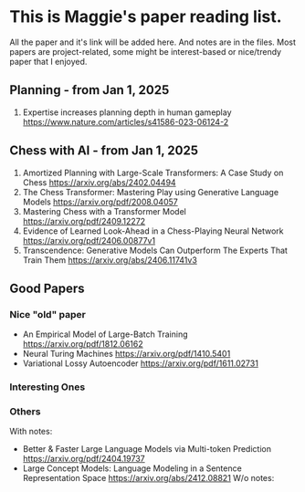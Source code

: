 # This is Maggie's paper reading list. 
All the paper and it's link will be added here. And notes are in the files. Most papers are project-related, some might be interest-based or nice/trendy paper that I enjoyed. 

## Planning - from Jan 1, 2025
1. Expertise increases planning depth in human gameplay https://www.nature.com/articles/s41586-023-06124-2 

## Chess with AI - from Jan 1, 2025
1. Amortized Planning with Large-Scale Transformers: A Case Study on Chess https://arxiv.org/abs/2402.04494
2. The Chess Transformer: Mastering Play using Generative Language Models https://arxiv.org/pdf/2008.04057
3. Mastering Chess with a Transformer Model https://arxiv.org/pdf/2409.12272
4. Evidence of Learned Look-Ahead in a Chess-Playing Neural Network https://arxiv.org/pdf/2406.00877v1
5. Transcendence: Generative Models Can Outperform The Experts That Train Them https://arxiv.org/abs/2406.11741v3

## Good Papers
### Nice "old"  paper
- An Empirical Model of Large-Batch Training https://arxiv.org/pdf/1812.06162
- Neural Turing Machines https://arxiv.org/pdf/1410.5401
- Variational Lossy Autoencoder https://arxiv.org/pdf/1611.02731

### Interesting Ones


### Others
With notes:
- Better & Faster Large Language Models via Multi-token Prediction https://arxiv.org/pdf/2404.19737
- Large Concept Models: Language Modeling in a Sentence Representation Space https://arxiv.org/abs/2412.08821
W/o notes:

